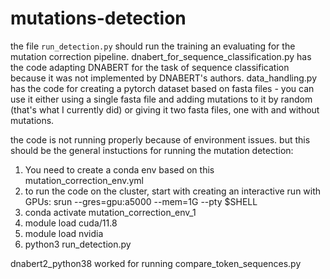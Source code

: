 # mutations-detection
the file `run_detection.py` should run the training an evaluating for the mutation correction pipeline.
dnabert_for_sequence_classification.py has the code adapting DNABERT for the task of sequence classification because it was not implemented by DNABERT's authors.
data_handling.py has the code for creating a pytorch dataset based on fasta files - you can use it either using a single fasta file and adding mutations to it by random (that's what I currently did) or giving it two fasta files, one with and without mutations. 

the code is not running properly because of environment issues. but this should be the general instuctions for running the mutation detection: 
1. You need to create a conda env based on this mutation_correction_env.yml 
2. to run the code on the cluster, start with creating an interactive run with GPUs:
    srun --gres=gpu:a5000 --mem=1G --pty $SHELL
3. conda activate mutation_correction_env_1
4. module load cuda/11.8 
5. module load nvidia
6. python3 run_detection.py

dnabert2_python38 worked for running compare_token_sequences.py